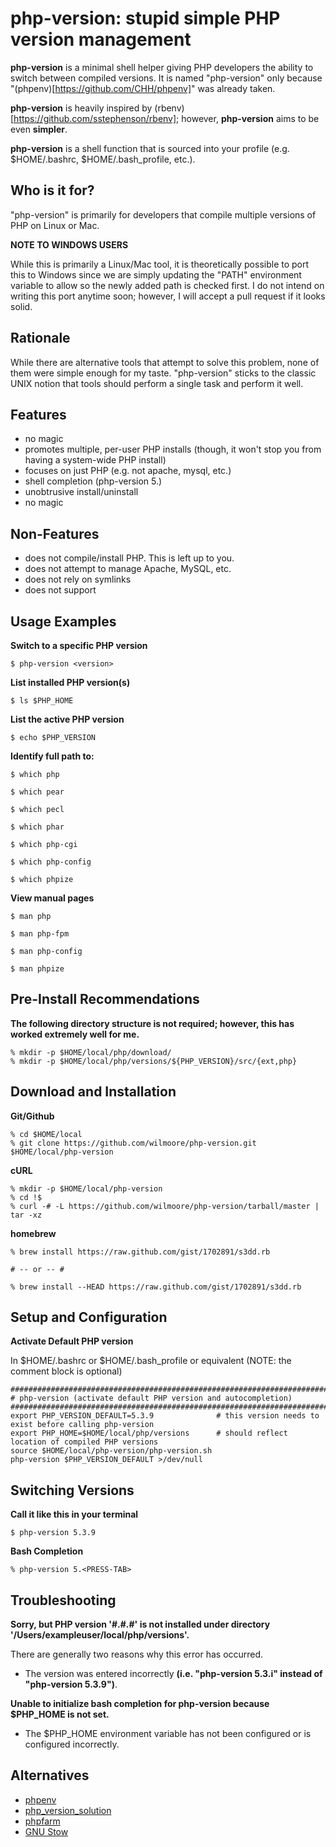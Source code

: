 php-version: stupid simple PHP version management
=================================================


**php-version** is a minimal shell helper giving PHP developers the ability to switch between compiled versions. It is
named "php-version" only because "(phpenv)[https://github.com/CHH/phpenv]" was already taken.

**php-version** is heavily inspired by (rbenv)[https://github.com/sstephenson/rbenv]; however, **php-version** aims to
be even **simpler**. 

**php-version** is a shell function that is sourced into your profile (e.g. $HOME/.bashrc, $HOME/.bash_profile, etc.).


Who is it for?
---------------------------

"php-version" is primarily for developers that compile multiple versions of PHP on Linux or Mac.

**NOTE TO WINDOWS USERS**

While this is primarily a Linux/Mac tool, it is theoretically possible to port this to Windows since we are simply
updating the "PATH" environment variable to allow so the newly added path is checked first. I do not intend on
writing this port anytime soon; however, I will accept a pull request if it looks solid.


Rationale
---------------------------

While there are alternative tools that attempt to solve this problem, none of them were simple enough for my taste.
"php-version" sticks to the classic UNIX notion that tools should perform a single task and perform it well.


Features
---------------------------

-   no magic
-   promotes multiple, per-user PHP installs (though, it won't stop you from having a system-wide PHP install)
-   focuses on just PHP (e.g. not apache, mysql, etc.)
-   shell completion (php-version 5.<PRESS-TAB>)
-   unobtrusive install/uninstall
-   no magic


Non-Features
---------------------------

-   does not compile/install PHP. This is left up to you.
-   does not attempt to manage Apache, MySQL, etc.
-   does not rely on symlinks
-   does not support 


Usage Examples
---------------------------

**Switch to a specific PHP version**

    $ php-version <version>

**List installed PHP version(s)**

    $ ls $PHP_HOME

**List the active PHP version**

    $ echo $PHP_VERSION

**Identify full path to:**

    $ which php

    $ which pear

    $ which pecl

    $ which phar

    $ which php-cgi

    $ which php-config

    $ which phpize

**View manual pages**

    $ man php

    $ man php-fpm

    $ man php-config

    $ man phpize


Pre-Install Recommendations
---------------------------

**The following directory structure is not required; however, this has worked extremely well for me.**

    % mkdir -p $HOME/local/php/download/
    % mkdir -p $HOME/local/php/versions/${PHP_VERSION}/src/{ext,php}


Download and Installation
---------------------------

**Git/Github**

    % cd $HOME/local
    % git clone https://github.com/wilmoore/php-version.git $HOME/local/php-version

**cURL**

    % mkdir -p $HOME/local/php-version
    % cd !$
    % curl -# -L https://github.com/wilmoore/php-version/tarball/master | tar -xz

**homebrew**

    % brew install https://raw.github.com/gist/1702891/s3dd.rb

    # -- or -- #

    % brew install --HEAD https://raw.github.com/gist/1702891/s3dd.rb


Setup and Configuration
---------------------------

**Activate Default PHP version**

In $HOME/.bashrc or $HOME/.bash_profile or equivalent (NOTE: the comment block is optional)

    ########################################################################################
    # php-version (activate default PHP version and autocompletion)
    ########################################################################################
    export PHP_VERSION_DEFAULT=5.3.9              # this version needs to exist before calling php-version
    export PHP_HOME=$HOME/local/php/versions      # should reflect location of compiled PHP versions
    source $HOME/local/php-version/php-version.sh
    php-version $PHP_VERSION_DEFAULT >/dev/null


Switching Versions
---------------------------

**Call it like this in your terminal**

    $ php-version 5.3.9

**Bash Completion**

    % php-version 5.<PRESS-TAB>


Troubleshooting
---------------------------

**Sorry, but PHP version '#.#.#' is not installed under directory '/Users/exampleuser/local/php/versions'.**

There are generally two reasons why this error has occurred.

-   The version was entered incorrectly **(i.e. "php-version 5.3.i" instead of "php-version 5.3.9")**.


**Unable to initialize bash completion for php-version because $PHP_HOME is not set.**

-   The $PHP_HOME environment variable has not been configured or is configured incorrectly.


Alternatives
---------------------------

-   [phpenv](https://github.com/CHH/phpenv)
-   [php_version_solution](https://github.com/convissor/php_version_solution)
-   [phpfarm](http://sourceforge.net/p/phpfarm/wiki/Home/)
-   [GNU Stow](http://www.gnu.org/s/stow/)

